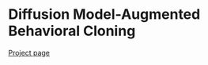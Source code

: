 # Diffusion Model-Augmented Behavioral Cloning
[Project page](https://nturobotlearninglab.github.io/dbc/)
